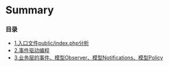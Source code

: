 # Summary

### 目录

* [1.入口文件public/index.php分析](docs/1.md)
* [2.事件驱动编程](docs/2.md)
* [3.业务层的事件、模型Observer、模型Notifications、模型Policy](docs/3.md)
